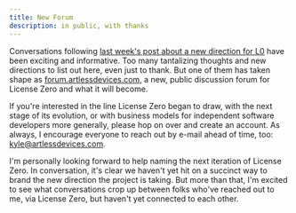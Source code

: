```yaml
---
title: New Forum
description: in public, with thanks
---
```


Conversations following [last week's post about a new direction for L0](https://blog.licensezero.com/2020/06/23/Indie-Code-Catalog.html) have been exciting and informative.  Too many tantalizing thoughts and new directions to list out here, even just to thank.  But one of them has taken shape as [forum.artlessdevices.com](https://forum.artlessdevices.com), a new, public discussion forum for License Zero and what it will become.

If you're interested in the line License Zero began to draw, with the next stage of its evolution, or with business models for independent software developers more generally, please hop on over and create an account. As always, I encourage everyone to reach out by e-mail ahead of time, too: [kyle@artlessdevices.com](mailto:kyle@artlessdevices.com).

I'm personally looking forward to help naming the next iteration of License Zero.  In conversation, it's clear we haven't yet hit on a succinct way to brand the new direction the project is taking.  But more than that, I'm excited to see what conversations crop up between folks who've reached out to me, via License Zero, but haven't yet connected to each other.
